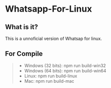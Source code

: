 # Whatsapp-For-Linux

## What is it?
This is a unnoficial version of Whatsap for linux.

## For Compile
> * Windows (32 bits): npm run build-win32
> * Windows (64 bits): npm run build-win64
> * Linux: npm run build-linux
> * Mac: npm run build-mac
